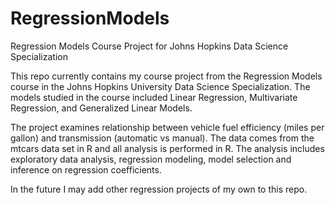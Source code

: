 # RegressionModels
Regression Models Course Project for Johns Hopkins Data Science Specialization

This repo currently contains my course project from the Regression Models course in the Johns Hopkins University Data Science Specialization. The models studied in the course included Linear Regression, Multivariate Regression, and Generalized Linear Models.

The project examines relationship between vehicle fuel efficiency (miles per gallon) and transmission (automatic vs manual). The data comes from the mtcars data set in R and all analysis is performed in R. The analysis includes exploratory data analysis, regression modeling, model selection and inference on regression coefficients.  

In the future I may add other regression projects of my own to this repo.
